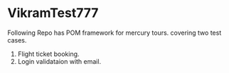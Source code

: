 # VikramTest777

Following Repo has POM framework for mercury tours. covering two test cases.
1. Flight ticket booking.
2. Login validataion with email.
